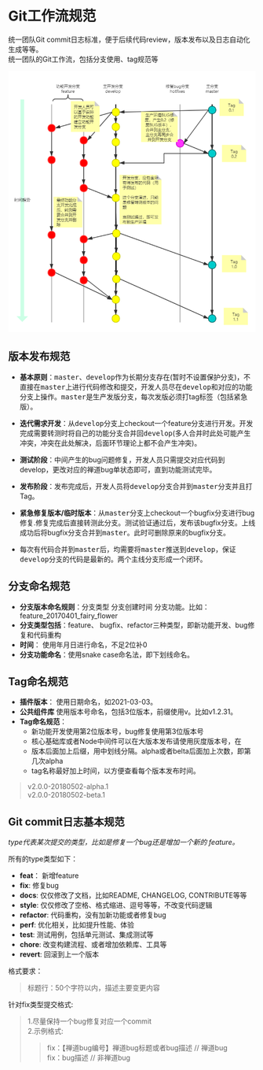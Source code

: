 # Git工作流规范
统一团队Git commit日志标准，便于后续代码review，版本发布以及日志自动化生成等等。  
统一团队的Git工作流，包括分支使用、tag规范等

![flow-chart](https://github.com/zhouxiaokang666/my-notes/blob/master/img/git-specifications/flow-chart.png)

## 版本发布规范
* __基本原则__：<kbd>master</kbd>、<kbd>develop</kbd>作为长期分支存在(暂时不设置保护分支)，不直接在<kbd>master</kbd>上进行代码修改和提交，开发人员尽在<kbd>develop</kbd>和对应的功能分支上操作。<kbd>master</kbd>是生产发版分支，每次发版必须打tag标签（包括紧急版）。

* __迭代需求开发__：从<kbd>develop</kbd>分支上checkout一个feature分支进行开发。开发完成需要转测时将自己的功能分支合并回<kbd>develop</kbd>(多人合并时此处可能产生冲突，冲突在此处解决，后面环节理论上都不会产生冲突)。

* __测试阶段__：中间产生的bug问题修复，开发人员只需提交对应代码到develop，更改对应的禅道bug单状态即可，直到功能测试完毕。

* __发布阶段__：发布完成后，开发人员将<kbd>develop</kbd>分支合并到<kbd>master</kbd>分支并且打Tag。

* __紧急修复版本/临时版本__：从<kbd>master</kbd>分支上checkout一个bugfix分支进行bug修复.修复完成后直接转测此分支。测试验证通过后，发布该bugfix分支。上线成功后将bugfix分支合并到<kbd>master</kbd>。此时可删除原来的bugfix分支。

* 每次有代码合并到<kbd>master</kbd>后，均需要将<kbd>master</kbd>推送到<kbd>develop</kbd>，保证<kbd>develop</kbd>分支的代码是最新的。两个主线分支形成一个闭环。

## 分支命名规范
* __分支版本命名规则__：分支类型 分支创建时间 分支功能。比如：feature_20170401_fairy_flower
* __分支类型包括__：feature、 bugfix、refactor三种类型，即新功能开发、bug修复和代码重构
* __时间__： 使用年月日进行命名，不足2位补0
* __分支功能命名__：使用snake case命名法，即下划线命名。

## Tag命名规范
* __插件版本__： 使用日期命名，如2021-03-03。
* __公共组件库__ 使用版本号命名，包括3位版本，前缀使用v。比如v1.2.31。
* __Tag命名规范__：
    * 新功能开发使用第2位版本号，bug修复使用第3位版本号
    * 核心基础库或者Node中间件可以在大版本发布请使用灰度版本号，在
    * 版本后面加上后缀，用中划线分隔。alpha或者belta后面加上次数，即第几次alpha
    * tag名称最好加上时间，以方便查看每个版本发布时间。  
> v2.0.0-20180502-alpha.1  
> v2.0.0-20180502-beta.1
    

## Git commit日志基本规范
_type代表某次提交的类型，比如是修复一个bug还是增加一个新的
feature。_

所有的type类型如下：

* __feat__： 新增feature
* __fix__: 修复bug
* __docs__: 仅仅修改了文档，比如README, CHANGELOG, CONTRIBUTE等等
* __style__: 仅仅修改了空格、格式缩进、逗号等等，不改变代码逻辑
* __refactor__: 代码重构，没有加新功能或者修复bug
* __perf__: 优化相关，比如提升性能、体验
* __test__: 测试用例，包括单元测试、集成测试等
* __chore__: 改变构建流程、或者增加依赖库、工具等
* __revert__: 回滚到上一个版本

格式要求：
>标题行：50个字符以内，描述主要变更内容 

针对fix类型提交格式:  
>1.尽量保持一个bug修复对应一个commit  
>2.示例格式:  
>>fix：【禅道bug编号】禅道bug标题或者bug描述 // 禅道bug  
>>fix：bug描述   // 非禅道bug
